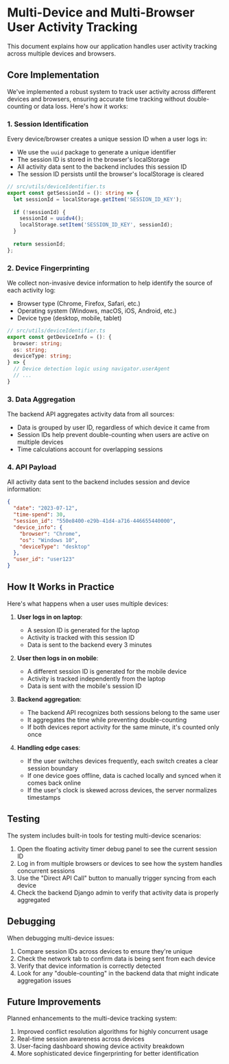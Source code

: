 # Multi-Device and Multi-Browser User Activity Tracking

This document explains how our application handles user activity tracking across multiple devices and browsers.

## Core Implementation

We've implemented a robust system to track user activity across different devices and browsers, ensuring accurate time tracking without double-counting or data loss. Here's how it works:

### 1. Session Identification

Every device/browser creates a unique session ID when a user logs in:

- We use the `uuid` package to generate a unique identifier
- The session ID is stored in the browser's localStorage
- All activity data sent to the backend includes this session ID
- The session ID persists until the browser's localStorage is cleared

```typescript
// src/utils/deviceIdentifier.ts
export const getSessionId = (): string => {
  let sessionId = localStorage.getItem('SESSION_ID_KEY');
  
  if (!sessionId) {
    sessionId = uuidv4();
    localStorage.setItem('SESSION_ID_KEY', sessionId);
  }
  
  return sessionId;
};
```

### 2. Device Fingerprinting

We collect non-invasive device information to help identify the source of each activity log:

- Browser type (Chrome, Firefox, Safari, etc.)
- Operating system (Windows, macOS, iOS, Android, etc.)
- Device type (desktop, mobile, tablet)

```typescript
// src/utils/deviceIdentifier.ts
export const getDeviceInfo = (): { 
  browser: string;
  os: string;
  deviceType: string;
} => {
  // Device detection logic using navigator.userAgent
  // ...
}
```

### 3. Data Aggregation

The backend API aggregates activity data from all sources:

- Data is grouped by user ID, regardless of which device it came from
- Session IDs help prevent double-counting when users are active on multiple devices
- Time calculations account for overlapping sessions

### 4. API Payload

All activity data sent to the backend includes session and device information:

```json
{
  "date": "2023-07-12",
  "time-spend": 30,
  "session_id": "550e8400-e29b-41d4-a716-446655440000",
  "device_info": {
    "browser": "Chrome",
    "os": "Windows 10",
    "deviceType": "desktop"
  },
  "user_id": "user123"
}
```

## How It Works in Practice

Here's what happens when a user uses multiple devices:

1. **User logs in on laptop**: 
   - A session ID is generated for the laptop
   - Activity is tracked with this session ID
   - Data is sent to the backend every 3 minutes

2. **User then logs in on mobile**:
   - A different session ID is generated for the mobile device
   - Activity is tracked independently from the laptop
   - Data is sent with the mobile's session ID

3. **Backend aggregation**:
   - The backend API recognizes both sessions belong to the same user
   - It aggregates the time while preventing double-counting
   - If both devices report activity for the same minute, it's counted only once

4. **Handling edge cases**:
   - If the user switches devices frequently, each switch creates a clear session boundary
   - If one device goes offline, data is cached locally and synced when it comes back online
   - If the user's clock is skewed across devices, the server normalizes timestamps

## Testing

The system includes built-in tools for testing multi-device scenarios:

1. Open the floating activity timer debug panel to see the current session ID
2. Log in from multiple browsers or devices to see how the system handles concurrent sessions
3. Use the "Direct API Call" button to manually trigger syncing from each device
4. Check the backend Django admin to verify that activity data is properly aggregated

## Debugging

When debugging multi-device issues:

1. Compare session IDs across devices to ensure they're unique
2. Check the network tab to confirm data is being sent from each device
3. Verify that device information is correctly detected
4. Look for any "double-counting" in the backend data that might indicate aggregation issues

## Future Improvements

Planned enhancements to the multi-device tracking system:

1. Improved conflict resolution algorithms for highly concurrent usage
2. Real-time session awareness across devices
3. User-facing dashboard showing device activity breakdown
4. More sophisticated device fingerprinting for better identification 
